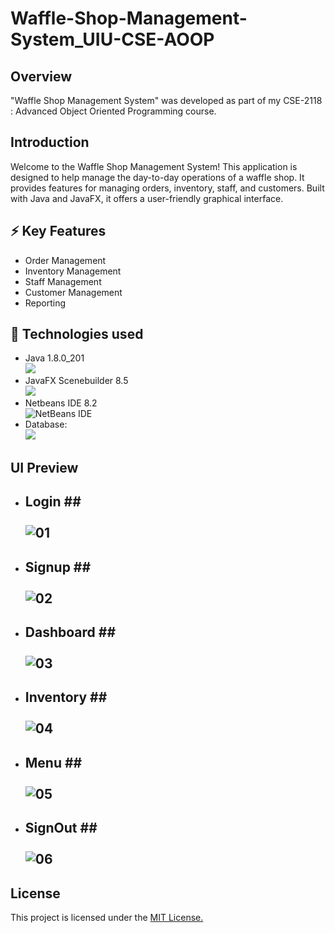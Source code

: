 
# Waffle-Shop-Management-System_UIU-CSE-AOOP

## Overview
"Waffle Shop Management System" was developed as part of my CSE-2118 : Advanced Object Oriented Programming course.

## Introduction
Welcome to the Waffle Shop Management System! This application is designed to help manage the day-to-day operations of a waffle shop. It provides features for managing orders, inventory, staff, and customers. Built with Java and JavaFX, it offers a user-friendly graphical interface.




## ⚡ Key Features

- Order Management
- Inventory Management
- Staff Management
- Customer Management
- Reporting


## 🔗 Technologies used

- Java 1.8.0_201<br>![](https://img.shields.io/badge/Java-ED8B00?style=for-the-badge&logo=openjdk&logoColor=white])
- JavaFX Scenebuilder 8.5<br>![](https://img.shields.io/badge/javafx-%23FF0000.svg?style=for-the-badge&logo=javafx&logoColor=white)
- Netbeans IDE 8.2<br>![NetBeans IDE](https://img.shields.io/badge/apache%20netbeans-1B6AC6?style=for-the-badge&logo=apache%20netbeans%20IDE&logoColor=white)
- Database:<br>![](https://img.shields.io/badge/MySQL-005C84?style=for-the-badge&logo=mysql&logoColor=white)

## UI Preview
- ## Login ## <br><br>![01](https://github.com/user-attachments/assets/adbd42cc-5cc8-4d7f-92ae-3f7ef6c582bd)
- ## Signup ## <br><br>![02](https://github.com/user-attachments/assets/692d8fa4-dc9b-4e38-86cf-f523ab4225ab)
- ## Dashboard ## <br><br>![03](https://github.com/user-attachments/assets/4e5785ae-11e2-40e6-adb8-f3ca542a03bc)
- ## Inventory ## <br><br>![04](https://github.com/user-attachments/assets/af24ccf6-92aa-4ef5-9572-587e4297c683)
- ## Menu ## <br><br>![05](https://github.com/user-attachments/assets/4ba53341-841a-4d3e-b2b1-52dfbd66a9a0)
- ## SignOut ## <br><br>![06](https://github.com/user-attachments/assets/f5fa9f01-d968-44d3-9278-d197ae401e31)


## License
This project is licensed under the [MIT License.](https://choosealicense.com/licenses/mit/)

